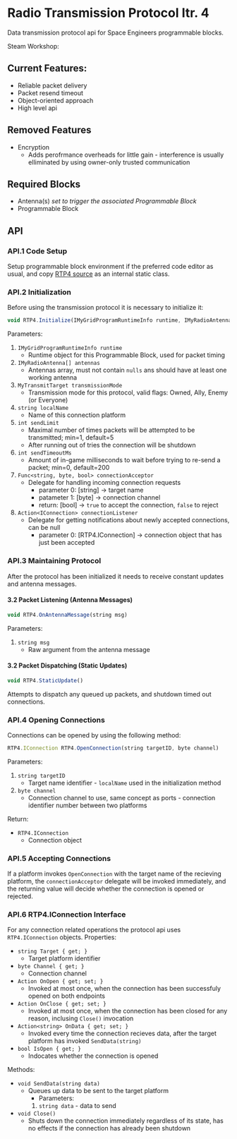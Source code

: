 # Radio Transmission Protocol Itr. 4
Data transmission protocol api for Space Engineers programmable blocks.

Steam Workshop: 

## Current Features:
- Reliable packet delivery
- Packet resend timeout
- Object-oriented approach
- High level api

## Removed Features
- Encryption
  - Adds perofrmance overheads for little gain - interference is usually elliminated by using owner-only trusted communication

## Required Blocks
- Antenna(s) _set to trigger the associated Programmable Block_
- Programmable Block

## API
### API.1 Code Setup
Setup programmable block environment if the preferred code editor as usual, and copy [RTP4 source](https://github.com/OmgItsRito/se-rtp4/blob/master/src/RTP4.cs) as an internal static class.

### API.2 Initialization
Before using the transmission protocol it is necessary to initialize it:
```javascript
void RTP4.Initialize(IMyGridProgramRuntimeInfo runtime, IMyRadioAntenna[] antennas, MyTransmitTarget transmissionMode, string localName, int sendLimit, int sendTimeoutMs, Func<string, byte, bool> connectionAcceptor, Action<IConnection> connectionListener)
```
Parameters:
1. `IMyGridProgramRuntimeInfo runtime`
   * Runtime object for this Programmable Block, used for packet timing
2. `IMyRadioAntenna[] antennas`
   * Antennas array, must not contain `nulls` ans should have at least one working antenna
3. `MyTransmitTarget transmissionMode`
   * Transmission mode for this protocol, valid flags: Owned, Ally, Enemy (or Everyone)
4. `string localName`
   * Name of this connection platform
5. `int sendLimit`
   * Maximal number of times packets will be attempted to be transmitted; min=1, default=5
    * After running out of tries the connection will be shutdown
6. `int sendTimeoutMs`
   * Amount of in-game milliseconds to wait before trying to re-send a packet; min=0, default=200
7. `Func<string, byte, bool> connectionAcceptor`
   * Delegate for handling incoming connection requests
     * parameter 0: [string] -> target name
     * patameter 1: [byte] -> connection channel
     * return: [bool] -> `true` to accept the connection, `false` to reject
8. `Action<IConnection> connectionListener`
   * Delegate for getting notifications about newly accepted connections, can be null
     * parameter 0: [RTP4.IConnection] -> connection object that has just been accepted
### API.3 Maintaining Protocol
After the protocol has been initialized it needs to receive constant updates and antenna messages.
#### 3.2 Packet Listening (Antenna Messages)
```javascript
void RTP4.OnAntennaMessage(string msg)
```
Parameters:
1. `string msg`
   * Raw argument from the antenna message

#### 3.2 Packet Dispatching (Static Updates)
```javascript
void RTP4.StaticUpdate()
```
Attempts to dispatch any queued up packets, and shutdown timed out connections.
### API.4 Opening Connections
Connections can be opened by using the following method:
```javascript
RTP4.IConnection RTP4.OpenConnection(string targetID, byte channel)
```
Parameters:
1. `string targetID`
   * Target name identifier - `localName` used in the initialization method
2. `byte channel`
   * Connection channel to use, same concept as ports - connection identifier number between two platforms

Return:
- `RTP4.IConnection`
  * Connection object
### API.5 Accepting Connections
If a platform invokes `OpenConnection` with the target name of the recieving platform, the `connectionAcceptor` delegate will be invoked immediately, and the returning value will decide whether the connection is opened or rejected.
### API.6 RTP4.IConnection Interface
For any connection related operations the protocol api uses `RTP4.IConnection` objects.
Properties:
- `string Target { get; }`
   - Target platform identifier
- `byte Channel { get; }`
   - Connection channel
- `Action OnOpen { get; set; }`
   - Invoked at most once, when the connection has been successfuly opened on both endpoints
- `Action OnClose { get; set; }`
   - Invoked at most once, when the connection has been closed for any reason, inclusing `Close()` invocation
- `Action<string> OnData { get; set; }`
   - Invoked every time the connection recieves data, after the target platform has invoked `SendData(string)`
- `bool IsOpen { get; }`
   - Indocates whether the connection is opened

Methods:
- `void SendData(string data)`
   - Queues up data to be sent to the target platform
     - Parameters:
     1. `string data` - data to send
- `void Close()`
   - Shuts down the connection immediately regardless of its state, has no effects if the connection has already been shutdown
